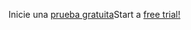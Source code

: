 <span data-ttu-id="c4533-101">Inicie una [prueba gratuita](https://go.microsoft.com/fwlink/?linkid=847861)</span><span class="sxs-lookup"><span data-stu-id="c4533-101">Start a [free trial!](https://go.microsoft.com/fwlink/?linkid=847861)</span></span>
